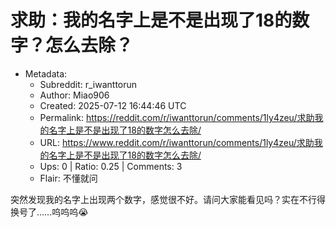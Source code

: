 # 求助：我的名字上是不是出现了18的数字？怎么去除？

- Metadata:
  - Subreddit: r_iwanttorun
  - Author: Miao906
  - Created: 2025-07-12 16:44:46 UTC
  - Permalink: https://reddit.com/r/iwanttorun/comments/1ly4zeu/求助我的名字上是不是出现了18的数字怎么去除/
  - URL: https://www.reddit.com/r/iwanttorun/comments/1ly4zeu/求助我的名字上是不是出现了18的数字怎么去除/
  - Ups: 0 | Ratio: 0.25 | Comments: 3
  - Flair: 不懂就问


突然发现我的名字上出现两个数字，感觉很不好。请问大家能看见吗？实在不行得换号了……呜呜呜😭

